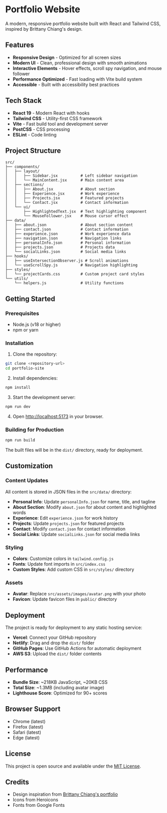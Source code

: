 # Portfolio Website

A modern, responsive portfolio website built with React and Tailwind CSS, inspired by Brittany Chiang's design.

## Features

- **Responsive Design** - Optimized for all screen sizes
- **Modern UI** - Clean, professional design with smooth animations
- **Interactive Elements** - Hover effects, scroll spy navigation, and mouse follower
- **Performance Optimized** - Fast loading with Vite build system
- **Accessible** - Built with accessibility best practices

## Tech Stack

- **React 19** - Modern React with hooks
- **Tailwind CSS** - Utility-first CSS framework
- **Vite** - Fast build tool and development server
- **PostCSS** - CSS processing
- **ESLint** - Code linting

## Project Structure

```
src/
├── components/
│   ├── layout/
│   │   ├── Sidebar.jsx          # Left sidebar navigation
│   │   └── MainContent.jsx      # Main content area
│   ├── sections/
│   │   ├── About.jsx            # About section
│   │   ├── Experience.jsx       # Work experience
│   │   ├── Projects.jsx         # Featured projects
│   │   └── Contact.jsx          # Contact information
│   └── ui/
│       ├── HighlightedText.jsx  # Text highlighting component
│       └── MouseFollower.jsx    # Mouse cursor effect
├── data/
│   ├── about.json               # About section content
│   ├── contact.json             # Contact information
│   ├── experience.json          # Work experience data
│   ├── navigation.json          # Navigation links
│   ├── personalInfo.json        # Personal information
│   ├── projects.json            # Projects data
│   └── socialLinks.json         # Social media links
├── hooks/
│   ├── useIntersectionObserver.js # Scroll animations
│   └── useScrollSpy.js          # Navigation highlighting
├── styles/
│   └── projectCards.css         # Custom project card styles
└── utils/
    └── helpers.js               # Utility functions
```

## Getting Started

### Prerequisites

- Node.js (v18 or higher)
- npm or yarn

### Installation

1. Clone the repository:
```bash
git clone <repository-url>
cd portfolio-site
```

2. Install dependencies:
```bash
npm install
```

3. Start the development server:
```bash
npm run dev
```

4. Open [http://localhost:5173](http://localhost:5173) in your browser.

### Building for Production

```bash
npm run build
```

The built files will be in the `dist/` directory, ready for deployment.

## Customization

### Content Updates

All content is stored in JSON files in the `src/data/` directory:

- **Personal Info**: Update `personalInfo.json` for name, title, and tagline
- **About Section**: Modify `about.json` for about content and highlighted words
- **Experience**: Edit `experience.json` for work history
- **Projects**: Update `projects.json` for featured projects
- **Contact**: Modify `contact.json` for contact information
- **Social Links**: Update `socialLinks.json` for social media links

### Styling

- **Colors**: Customize colors in `tailwind.config.js`
- **Fonts**: Update font imports in `src/index.css`
- **Custom Styles**: Add custom CSS in `src/styles/` directory

### Assets

- **Avatar**: Replace `src/assets/images/avatar.png` with your photo
- **Favicon**: Update favicon files in `public/` directory

## Deployment

The project is ready for deployment to any static hosting service:

- **Vercel**: Connect your GitHub repository
- **Netlify**: Drag and drop the `dist/` folder
- **GitHub Pages**: Use GitHub Actions for automatic deployment
- **AWS S3**: Upload the `dist/` folder contents

## Performance

- **Bundle Size**: ~218KB JavaScript, ~20KB CSS
- **Total Size**: ~1.3MB (including avatar image)
- **Lighthouse Score**: Optimized for 90+ scores

## Browser Support

- Chrome (latest)
- Firefox (latest)
- Safari (latest)
- Edge (latest)

## License

This project is open source and available under the [MIT License](LICENSE).

## Credits

- Design inspiration from [Brittany Chiang's portfolio](https://brittanychiang.com/)
- Icons from Heroicons
- Fonts from Google Fonts